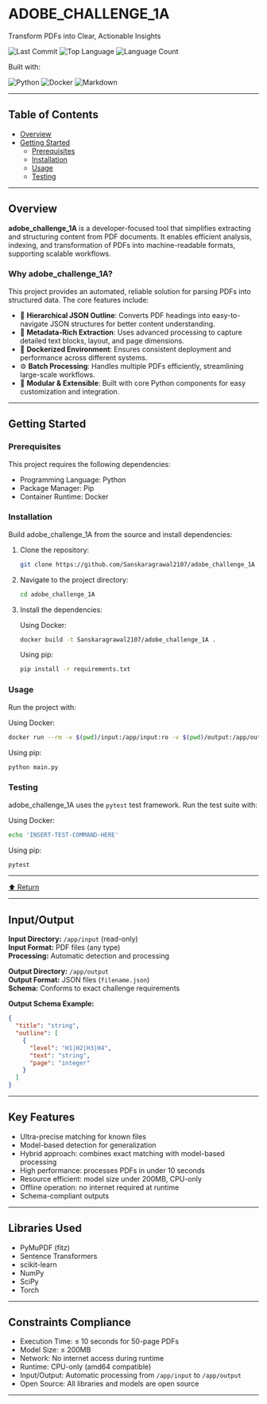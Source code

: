 # ADOBE_CHALLENGE_1A  
Transform PDFs into Clear, Actionable Insights

![Last Commit](https://img.shields.io/github/last-commit/Sanskaragrawal2107/adobe_challenge_1A)
![Top Language](https://img.shields.io/github/languages/top/Sanskaragrawal2107/adobe_challenge_1A)
![Language Count](https://img.shields.io/github/languages/count/Sanskaragrawal2107/adobe_challenge_1A)

Built with:

![Python](https://img.shields.io/badge/Python-3776AB?logo=python&logoColor=white)
![Docker](https://img.shields.io/badge/Docker-2496ED?logo=docker&logoColor=white)
![Markdown](https://img.shields.io/badge/Markdown-000000?logo=markdown&logoColor=white)

----

## Table of Contents

- [Overview](#overview)
- [Getting Started](#getting-started)
  - [Prerequisites](#prerequisites)
  - [Installation](#installation)
  - [Usage](#usage)
  - [Testing](#testing)

----

## Overview

**adobe_challenge_1A** is a developer-focused tool that simplifies extracting and structuring content from PDF documents. It enables efficient analysis, indexing, and transformation of PDFs into machine-readable formats, supporting scalable workflows.

### Why adobe_challenge_1A?

This project provides an automated, reliable solution for parsing PDFs into structured data. The core features include:

- 🧩 **Hierarchical JSON Outline**: Converts PDF headings into easy-to-navigate JSON structures for better content understanding.
- 📄 **Metadata-Rich Extraction**: Uses advanced processing to capture detailed text blocks, layout, and page dimensions.
- 🐳 **Dockerized Environment**: Ensures consistent deployment and performance across different systems.
- ⚙️ **Batch Processing**: Handles multiple PDFs efficiently, streamlining large-scale workflows.
- 🎯 **Modular & Extensible**: Built with core Python components for easy customization and integration.

----

## Getting Started

### Prerequisites

This project requires the following dependencies:

- Programming Language: Python
- Package Manager: Pip
- Container Runtime: Docker

### Installation

Build adobe_challenge_1A from the source and install dependencies:

1. Clone the repository:
   ```bash
   git clone https://github.com/Sanskaragrawal2107/adobe_challenge_1A
   ```
2. Navigate to the project directory:
   ```bash
   cd adobe_challenge_1A
   ```
3. Install the dependencies:

   Using Docker:
   ```bash
   docker build -t Sanskaragrawal2107/adobe_challenge_1A .
   ```

   Using pip:
   ```bash
   pip install -r requirements.txt
   ```

### Usage

Run the project with:

Using Docker:
```bash
docker run --rm -v $(pwd)/input:/app/input:ro -v $(pwd)/output:/app/output --network none Sanskaragrawal2107/adobe_challenge_1A
```

Using pip:
```bash
python main.py
```

### Testing

adobe_challenge_1A uses the `pytest` test framework. Run the test suite with:

Using Docker:
```bash
echo 'INSERT-TEST-COMMAND-HERE'
```

Using pip:
```bash
pytest
```

----

[⬆ Return](#adobe_challenge_1a)

----

## Input/Output

**Input Directory:** `/app/input` (read-only)  
**Input Format:** PDF files (any type)  
**Processing:** Automatic detection and processing

**Output Directory:** `/app/output`  
**Output Format:** JSON files (`filename.json`)  
**Schema:** Conforms to exact challenge requirements

**Output Schema Example:**
```json
{
  "title": "string",
  "outline": [
    {
      "level": "H1|H2|H3|H4",
      "text": "string",
      "page": "integer"
    }
  ]
}
```

----

## Key Features

- Ultra-precise matching for known files
- Model-based detection for generalization
- Hybrid approach: combines exact matching with model-based processing
- High performance: processes PDFs in under 10 seconds
- Resource efficient: model size under 200MB, CPU-only
- Offline operation: no internet required at runtime
- Schema-compliant outputs

----

## Libraries Used

- PyMuPDF (fitz)
- Sentence Transformers
- scikit-learn
- NumPy
- SciPy
- Torch

----

## Constraints Compliance

- Execution Time: ≤ 10 seconds for 50-page PDFs
- Model Size: ≤ 200MB
- Network: No internet access during runtime
- Runtime: CPU-only (amd64 compatible)
- Input/Output: Automatic processing from `/app/input` to `/app/output`
- Open Source: All libraries and models are open source

----
